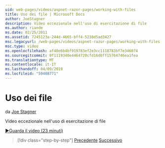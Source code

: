 ```yaml
---
uid: web-pages/videos/aspnet-razor-pages/working-with-files
title: Uso dei file | Microsoft Docs
author: JoeStagner
description: Video eccezionale nell'uso di esercitazione di file
ms.author: riande
ms.date: 02/25/2011
ms.assetid: 7245123a-244d-4665-bff4-5238d5ad3427
msc.legacyurl: /web-pages/videos/aspnet-razor-pages/working-with-files
msc.type: video
ms.openlocfilehash: af40e6b4bf919783ef2e3cc1118783bf7e346074
ms.sourcegitcommit: 0f1119340e4464720cfd16d0ff15764746ea1fea
ms.translationtype: MT
ms.contentlocale: it-IT
ms.lasthandoff: 04/09/2019
ms.locfileid: "59408771"
---
```

# <a name="working-with-files"></a>Uso dei file

da [Joe Stagner](https://github.com/JoeStagner)

Video eccezionale nell'uso di esercitazione di file

[&#9654;Guarda il video (23 minuti)](https://channel9.msdn.com/Blogs/ASP-NET-Site-Videos/working-with-files)

> [!div class="step-by-step"]
> [Precedente](displaying-data-in-a-chart-part-2.md)
> [Successivo](working-with-images.md)
